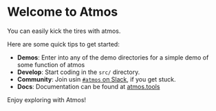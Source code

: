 # Welcome to Atmos

You can easily kick the tires with atmos.

Here are some quick tips to get started:

- **Demos**: Enter into any of the demo directories for a simple demo of some function of atmos
- **Develop**: Start coding in the `src/` directory.
- **Community**: Join usin [`#atmos` on Slack](https://atmos.tools/community/slack), if you get stuck.
- **Docs**: Documentation can be found at [atmos.tools](https://atmos.tools)

Enjoy exploring with Atmos!
